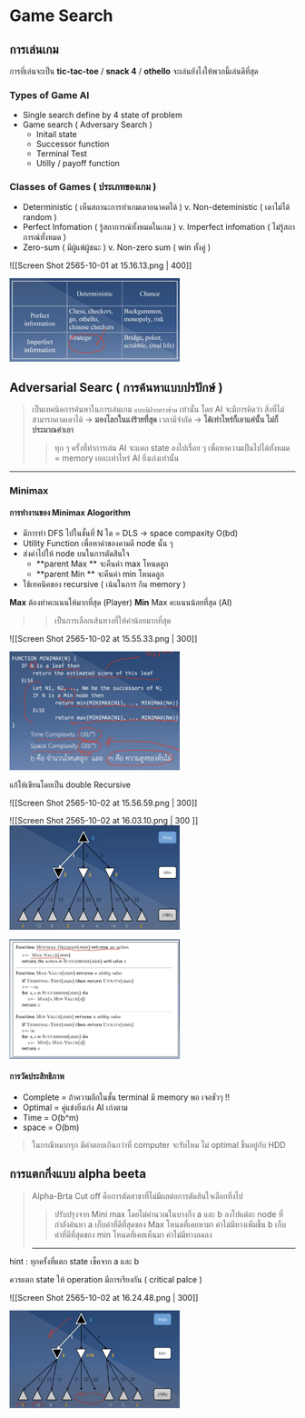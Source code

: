 # Game Search 
## การเล่นเกม 
การที่เล่นจะเป็น **tic-tac-toe** / **snack 4** / **othello**  จะเล่นยังไงให้พวกนี้เล่นดีที่สุด 
### Types of Game AI 
- Single search  define by 4 state of problem 
- Game search ( Adversary Search )
	- Initail state 
	- Successor function 
	- Terminal Test 
	- Utilly / payoff function 

### Classes of Games ( ประเภทของเกม ) 
- Deterministic ( เห็นสถานะการทำเกมเดาอนาคตได้ ) v. Non-deteministic ( เดาไม่ได้ random )
- Perfect Infomation ( รู้สถาการณ์ทั้งหมดในเกม ) v. Imperfect infomation ( ไม่รู้สถาการณ์ทั้งหมด )
- Zero-sum ( มีผู้แพ้ผู้ชนะ ) v. Non-zero sum ( win ทั้งคู่ )

![[Screen Shot 2565-10-01 at 15.16.13.png | 400]]

<img alt="./image/plot" src="./image/Screen Shot 2565-10-01 at 15.16.13.png " width="300"/>

## Adversarial Searc ( การค้นหาแบบปรปักษ์ ) 
> เป็นเทคนิคการค้นหาในการเล่นเกม `แบบมีฝ่ายตรงข้าม` เท่านั้น โดย AI จะมีการคิดว่า 
สิ่งที่ไม่สามารถคาดเดาได้ -> **มองโลกในแง่ร้ายที่สุด** 
เวลามีจำกัด -> **ได้เท่าไหร่ก็เอาแค่นั้น ไม่ก็ประมาณค่าเอา** 
> > ทุก ๆ ครั้งที่ทำการเล่น  AI จะแตก state ลงไปเรื่อย ๆ เพื่อหาความเป็นไปได้ทั้งหมด  = memory เยอะเท่าไหร่ AI ยิ่งเก่งเท่านั้น 
---


### Minimax 
#### การทำงานของ Minimax Alogorithm
- มีการทำ DFS ไปในชั้นที่ N ใด  = DLS -> space compaxity O(bd)
- Utility Function เพื่อหาค่าของคามดี node นั้น ๆ 
- ส่งค่าไปให้ node บนในการตัดสินใจ 
	- **parent Max **  จะคืนค่า max โหนดลูก
	- **parent Min ** จะคืนค่า min โหนดลูก 
- ใช้เทคนิคของ recursive ( เน้นในการ กิน memory ) 

**Max** ต้องทำคะแนนให้มากที่สุด (Player)
**Min** Max คะแนนน้อยที่สุด  (AI)

> > เป็นการเลือกเส้นทางที่ให้ค่าน้อยมากที่สุด 


![[Screen Shot 2565-10-02 at 15.55.33.png | 300]]

<img alt="./image/plot" src="./image/Screen Shot 2565-10-02 at 15.55.33.png " width="300"/>

แก้ให้เขียนโดยเป็น double Recursive 

![[Screen Shot 2565-10-02 at 15.56.59.png | 300]]

![[Screen Shot 2565-10-02 at 16.03.10.png | 300 ]]
<img alt="./image/plot" src="./image/Screen Shot 2565-10-02 at 16.03.10.png " width="300"/>

<img alt="./image/plot" src="./image/Screen Shot 2565-10-02 at 15.56.59.png " width="300"/>

#### การวัดประสิทธิภาพ 
- Complete = ถ้าความลึกในชั้น terminal มี memory พอ เจอชัวๆ !!
- Optimal = คู่แข่งยิ่งเก่ง AI เก่งตาม 
- Time = O(b^m)
- space = O(bm)

> ในกรณีหมากรุก มีคำตอบเกินกว่าที่ computer จะรับไหม ไม่ optimal ขึ้นอยู่กับ  HDD

## การแตกกิ่งแบบ alpha beeta 

> Alpha-Brta Cut off คือการตัดสาขาที่ไม่มีผลต่อการตัดสินใจเลือกทิ้งไป 
> >ปรับปรุงจาก Mini max โดยไม่คำนวณในบางกิ่ง 
> > a และ b ลงไปแต่ละ node ที่กำลังค้นหา 
> > a เก็บค่าที่ดีที่สุดของ Max โหนดที่เคยหามา  ค่าไม่มีทางเพิ่มขึ้น
> > b เก็บค่าที่ดีที่สุดของ min โหนดที่เคยเห็นมา  ค่าไม่มีทางลดลง 
> 
> ---
hint : ทุกครั้งที่แตก state เช็คจาก a และ b 

ควรแตก state ให้ operation มีการเรียงกัน ( critical palce )

![[Screen Shot 2565-10-02 at 16.24.48.png | 300]]

<img alt="./image/plot" src="./image/Screen Shot 2565-10-02 at 16.24.48.png " width="300"/>